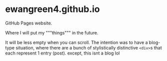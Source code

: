 # ewangreen4.github.io
GitHub Pages website.

Where I will put my """things""" in the future.

It will be less empty when you can scroll. The intention was to have a blog-type situation, where there are a bunch of stylistically distinctive `<div>`s that each represent 1 entry (post). except, this isnt a blog lol
